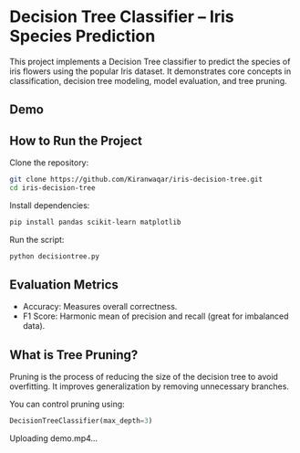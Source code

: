 # Decision Tree Classifier – Iris Species Prediction
This project implements a Decision Tree classifier to predict the species of iris flowers using the popular Iris dataset. It demonstrates core concepts in classification, decision tree modeling, model evaluation, and tree pruning.

## Demo




## How to Run the Project
Clone the repository:
```bash
git clone https://github.com/Kiranwaqar/iris-decision-tree.git
cd iris-decision-tree
```
Install dependencies:
```bash
pip install pandas scikit-learn matplotlib
```
Run the script:
```bash
python decisiontree.py
```
## Evaluation Metrics
- Accuracy: Measures overall correctness.
- F1 Score: Harmonic mean of precision and recall (great for imbalanced data).

## What is Tree Pruning?
Pruning is the process of reducing the size of the decision tree to avoid overfitting. It improves generalization by removing unnecessary branches.

You can control pruning using:

```python
DecisionTreeClassifier(max_depth=3)
```

Uploading demo.mp4…


